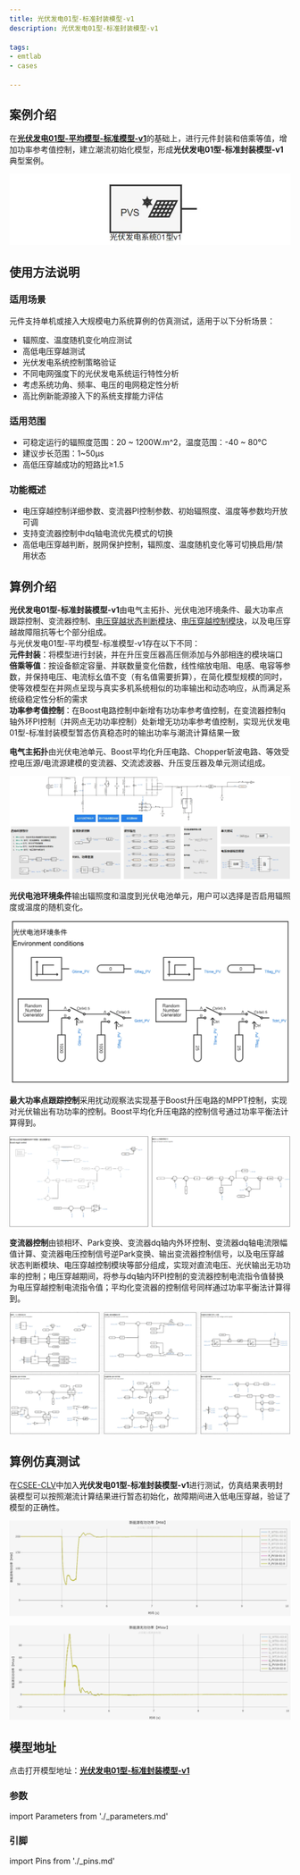 ```yaml
---
title: 光伏发电01型-标准封装模型-v1
description: 光伏发电01型-标准封装模型-v1

tags:
- emtlab
- cases

---
```



## 案例介绍

在[**光伏发电01型-平均模型-标准模型-v1**](../30-pvs_01-avm-std-v1/index.md)的基础上，进行元件封装和倍乘等值，增加功率参考值控制，建立潮流初始化模型，形成**光伏发电01型-标准封装模型-v1**典型案例。  

![元件图形](./pvs_01-avm-stdm-graphic.png "元件图形")

## 使用方法说明

### 适用场景  

元件支持单机或接入大规模电力系统算例的仿真测试，适用于以下分析场景：
   + 辐照度、温度随机变化响应测试  
   + 高低电压穿越测试  
   + 光伏发电系统控制策略验证  
   + 不同电网强度下的光伏发电系统运行特性分析 
   + 考虑系统功角、频率、电压的电网稳定性分析
   + 高比例新能源接入下的系统支撑能力评估  

### 适用范围  
   + 可稳定运行的辐照度范围：20 ~ 1200W.m^2，温度范围：-40 ~ 80°C  
   + 建议步长范围：1~50μs  
   + 高低压穿越成功的短路比≥1.5  

### 功能概述  
   + 电压穿越控制详细参数、变流器PI控制参数、初始辐照度、温度等参数均开放可调  
   + 支持变流器控制中dq轴电流优先模式的切换  
   + 高低电压穿越判断，脱网保护控制，辐照度、温度随机变化等可切换启用/禁用状态
  
## 算例介绍

**光伏发电01型-标准封装模型-v1**由电气主拓扑、光伏电池环境条件、最大功率点跟踪控制、变流器控制、[电压穿越状态判断模块](../../../20-wind-power-system/70-voltage-ride-though-model/10-vrt_sd-stdm-v1/index.md)、[电压穿越控制模块](../../../20-wind-power-system/70-voltage-ride-though-model/20-vrt_ctrl-stdm-v1/index.md)，以及电压穿越故障阻抗等七个部分组成。  
与光伏发电01型-平均模型-标准模型-v1存在以下不同：  
**元件封装**：将模型进行封装，并在升压变压器高压侧添加与外部相连的模块端口  
**倍乘等值**：按设备额定容量、并联数量变化倍数，线性缩放电阻、电感、电容等参数，并保持电压、电流标幺值不变（有名值需要折算），在简化模型规模的同时，使等效模型在并网点呈现与真实多机系统相似的功率输出和动态响应，从而满足系统级稳定性分析的需求  
**功率参考值控制**：在Boost电路控制中新增有功功率参考值控制，在变流器控制q轴外环PI控制（并网点无功功率控制）处新增无功功率参考值控制，实现光伏发电01型-标准封装模型暂态仿真稳态时的输出功率与潮流计算结果一致  


**电气主拓扑**由光伏电池单元、Boost平均化升压电路、Chopper斩波电路、等效受控电压源/电流源建模的变流器、交流滤波器、升压变压器及单元测试组成。  

  ![电气主拓扑](./pvs_01-avm-stdm-main.png "电气主拓扑")


**光伏电池环境条件**输出辐照度和温度到光伏电池单元，用户可以选择是否启用辐照度或温度的随机变化。  

![光伏电池环境条件](./pvs-01-avm-stdm-environment.png "光伏电池环境条件")


**最大功率点跟踪控制**采用扰动观察法实现基于Boost升压电路的MPPT控制，实现对光伏输出有功功率的控制。Boost平均化升压电路的控制信号通过功率平衡法计算得到。  

![最大功率点跟踪控制](./pvs_01-avm-stdm-mppt.png "最大功率点跟踪控制")


**变流器控制**由锁相环、Park变换、变流器dq轴内外环控制、变流器dq轴电流限幅值计算、变流器电压控制信号逆Park变换、输出变流器控制信号，以及电压穿越状态判断模块、电压穿越控制模块等部分组成，实现对直流电压、光伏输出无功功率的控制；电压穿越期间，将参与dq轴内环PI控制的变流器控制电流指令值替换为电压穿越控制电流指令值；平均化变流器的控制信号同样通过功率平衡法计算得到。  

![变流器控制](./pvs_01-avm-stdm-vsc.png "变流器控制")
  
## 算例仿真测试

在[CSEE-CLV](../../../80-csee-standard-systems/30-voltage-stability/index.md)中加入**光伏发电01型-标准封装模型-v1**进行测试，仿真结果表明封装模型可以按照潮流计算结果进行暂态初始化，故障期间进入低电压穿越，验证了模型的正确性。  

![有功功率仿真结果](./pvs_01-avm-stdm-p.png "有功功率仿真结果")  

![无功功率仿真结果](./pvs_01-avm-stdm-q.png "无功功率仿真结果")  

## 模型地址

点击打开模型地址：[**光伏发电01型-标准封装模型-v1**](https://cloudpss.net/model/open-cloudpss/PVS_01-avm-stdm-v1b1)  


### 参数

import Parameters from './_parameters.md'

<Parameters/>

### 引脚

import Pins from './_pins.md'

<Pins/>


<!-- 
## 附：修改及调试日志

+ 20250729 基于光伏发电01型-平均模型-标准模型，进行功率倍乘，建立潮流初始化模型，新增功率参考值控制方式，形成光伏发电01型-平均模型-封装模型  
+ 20250807 新增变流器控制q轴外环PI参数

-->
